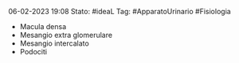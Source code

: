 06-02-2023 19:08
Stato: #ideaL 
Tag: #ApparatoUrinario #Fisiologia 

- Macula densa
- Mesangio extra glomerulare
- Mesangio intercalato
- Podociti

